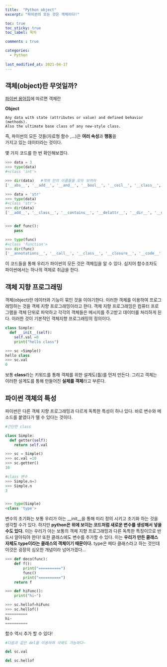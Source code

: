 ```yaml
---
title:  "Python object"
excerpt: "파이썬의 모든 것은 객체이다!"

toc: true
toc_sticky: true
toc_label: 목차

comments : true

categories:
  - Python
  
last_modified_at: 2021-04-17
---
```

<style>
    .tt {
        font-size : 30px;
        color : blue;
    }
</style>

## 객체(object)란 무엇일까?

[파이썬 용어집](https://docs.python.org/ko/3/glossary.html)에 따르면 객체란   

**Object**

```
Any data with state (attributes or value) and defined behavior (methods).    
Also the ultimate base class of any new-style class.
```

즉, 파이썬의 모든 것들(자료형 함수 ,...)은 **여러 속성**과 **행동**을   
가지고 있는 데이터라는 것이다.

몇 가지 코드를 한 번 확인해보겠다.
```py
>>> data = 3
>>> type(data)
#<class 'int'>

>>> dir(data)	#객체 안의 이름들을 모두 보여라
['__abs__', '__add__', '__and__', '__bool__', '__ceil__', '__class__', '__delattr__', '__dir__', '__divmod__', '__doc__', '__eq__', '__float__', '__floor__', '__floordiv__', '__format__', '__ge__', '__getattribute__', '__getnewargs__', '__gt__', '__hash__', '__index__', '__init__', '__init_subclass__', '__int__', '__invert__', '__le__', '__lshift__', '__lt__', '__mod__', '__mul__', '__ne__', '__neg__', '__new__', '__or__', '__pos__', '__pow__', '__radd__', '__rand__', '__rdivmod__', '__reduce__', '__reduce_ex__', '__repr__', '__rfloordiv__', '__rlshift__', '__rmod__', '__rmul__', '__ror__', '__round__', '__rpow__', '__rrshift__', '__rshift__', '__rsub__', '__rtruediv__', '__rxor__', '__setattr__', '__sizeof__', '__str__', '__sub__', '__subclasshook__', '__truediv__', '__trunc__', '__xor__', 'as_integer_ratio', 'bit_length', 'conjugate', 'denominator', 'from_bytes', 'imag', 'numerator', 'real', 'to_bytes']

>>> data = 'str'
>>> type(data)
#<class 'str'>
>>> dir(data)
['__add__', '__class__', '__contains__', '__delattr__', '__dir__', '__doc__', '__eq__', '__format__', '__ge__', '__getattribute__', '__getitem__', '__getnewargs__', '__gt__', '__hash__', '__init__', '__init_subclass__', '__iter__', '__le__', '__len__', '__lt__', '__mod__', '__mul__', '__ne__', '__new__', '__reduce__', '__reduce_ex__', '__repr__', '__rmod__', '__rmul__', '__setattr__', '__sizeof__', '__str__', '__subclasshook__', 'capitalize', 'casefold', 'center', 'count', 'encode', 'endswith', 'expandtabs', 'find', 'format', 'format_map', 'index', 'isalnum', 'isalpha', 'isascii', 'isdecimal', 'isdigit', 'isidentifier', 'islower', 'isnumeric', 'isprintable', 'isspace', 'istitle', 'isupper', 'join', 'ljust', 'lower', 'lstrip', 'maketrans', 'partition', 'replace', 'rfind', 'rindex', 'rjust', 'rpartition', 'rsplit', 'rstrip', 'split', 'splitlines', 'startswith', 'strip', 'swapcase', 'title', 'translate', 'upper', 'zfill']


>>> def func():
	pass

>>> type(func)
#<class 'function'>
>>> dir(func)
['__annotations__', '__call__', '__class__', '__closure__', '__code__', '__defaults__', '__delattr__', '__dict__', '__dir__', '__doc__', '__eq__', '__format__', '__ge__', '__get__', '__getattribute__', '__globals__', '__gt__', '__hash__', '__init__', '__init_subclass__', '__kwdefaults__', '__le__', '__lt__', '__module__', '__name__', '__ne__', '__new__', '__qualname__', '__reduce__', '__reduce_ex__', '__repr__', '__setattr__', '__sizeof__', '__str__', '__subclasshook__']

```
이 코드들을 통해 우리가 파이썬의 모든 것은 객체임을 알 수 있다. 심지어 함수조차도 파이썬에서는  하나의 객체로 취급을 한다.

## 객체 지향 프로그래밍

객체(object)란 데이터와 기능이 묶인 것을 이야기한다. 이러한 객체를 이용하여 프로그래밍하는 것을 객체 지향 프로그래밍이라고 한다. 객체 지향 프로그래밍은 컴퓨터 프로그램을 객체 단위로 파악하고 각각의 객체들은 메시지를 주고받고 데이터를 처리하게 된다. 이러한 것이 기본적인 객체지향 프로그래밍의 정의이다.

```py
class Simple:
  def __init__(self):
    self.val =0
    print("hello class")

>>> sc =Simple()
hello class
>>> sc.val
0
```
보통 <strong>class</strong>라는 키워드를 통해 객체를 위한 설계도(틀)를 먼저 만든다.
그리고 객체는 이러한 설계도를 통해 만들어진 <strong>실체를 객체</strong>라고 부른다.


## 파이썬 객체의 특성

파이썬은 다른 객체 지향 프로그래밍과 다르게 독특한 특성이 하나 있다. 바로 변수와 메소드를 붙였다가 뗄 수 있다는 것이다.

```py
#간단한 class

class Simple:
  def getter(self):
    return self.val

>>> sc = Simple()
>>> sc.val =10
>>> sc.getter()
10

#class 변수
>>> Simple.n=3
>>> Simple.n
3


>>> type(Simple)
<class 'type'>

```

변수의 초기화는 보통 우리가 아는 __init__을 통해 미리 정의 시키고 초기화 하는 것을 생각할 수가 있다.
하지만 <strong>python은 위에 보이는 코드처럼 새로운 변수를 생성해서 넣을 수도 있다.</strong> 이는 우리가 아는 보통의 객체 지향 프로그래밍과
다른 독특한 특징이므로 반드시 알아둬야 한다! 또한 클래스에도 변수를 추가할 수 있다. 이는 <strong>우리가 만든 클래스 자체도 type이라는
클래스의 객체이기 때문이다.</strong> type은 메타 클래스라고 하는 것인데 이것은 굉장히 심오한 개념이라 넘어가겠다...

```py
>>> def deco(func):
    def f():
        print("==========")
        func()
        print("==========")
    return f

>>> def hiFunc():
    print("hi~")

>>> sc.hellof=hiFunc
>>> sc.hellof()
==========
hi~
==========

```

함수 역시 추가 할 수 있다!

```py
#다음과 같은 del을 이용하여 삭제도 가능하다~

del sc.val

del sc.hellof

```